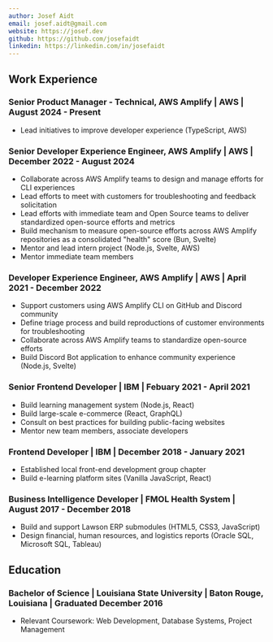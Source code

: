 ```yaml
---
author: Josef Aidt
email: josef.aidt@gmail.com
website: https://josef.dev
github: https://github.com/josefaidt
linkedin: https://linkedin.com/in/josefaidt
---
```


<!-- ## Personal Projects -->

## Work Experience

### Senior Product Manager - Technical, AWS Amplify | AWS | August 2024 - Present

- Lead initiatives to improve developer experience (TypeScript, AWS)

### Senior Developer Experience Engineer, AWS Amplify | AWS | December 2022 - August 2024

- Collaborate across AWS Amplify teams to design and manage efforts for CLI experiences
- Lead efforts to meet with customers for troubleshooting and feedback solicitation
- Lead efforts with immediate team and Open Source teams to deliver standardized open-source efforts and metrics
- Build mechanism to measure open-source efforts across AWS Amplify repositories as a consolidated "health" score (Bun, Svelte)
- Mentor and lead intern project (Node.js, Svelte, AWS)
- Mentor immediate team members

### Developer Experience Engineer, AWS Amplify | AWS | April 2021 - December 2022

- Support customers using AWS Amplify CLI on GitHub and Discord community
- Define triage process and build reproductions of customer environments for troubleshooting
- Collaborate across AWS Amplify teams to standardize open-source efforts
- Build Discord Bot application to enhance community experience (Node.js, Svelte)

### Senior Frontend Developer | IBM | Febuary 2021 - April 2021

- Build learning management system (Node.js, React)
- Build large-scale e-commerce (React, GraphQL)
- Consult on best practices for building public-facing websites
- Mentor new team members, associate developers

### Frontend Developer | IBM | December 2018 - January 2021

- Established local front-end development group chapter
- Build e-learning platform sites (Vanilla JavaScript, React)

### Business Intelligence Developer | FMOL Health System | August 2017 - December 2018

- Build and support Lawson ERP submodules (HTML5, CSS3, JavaScript)
- Design financial, human resources, and logistics reports (Oracle SQL, Microsoft SQL, Tableau)

## Education

### Bachelor of Science | Louisiana State University | Baton Rouge, Louisiana | Graduated December 2016

- Relevant Coursework: Web Development, Database Systems, Project Management
